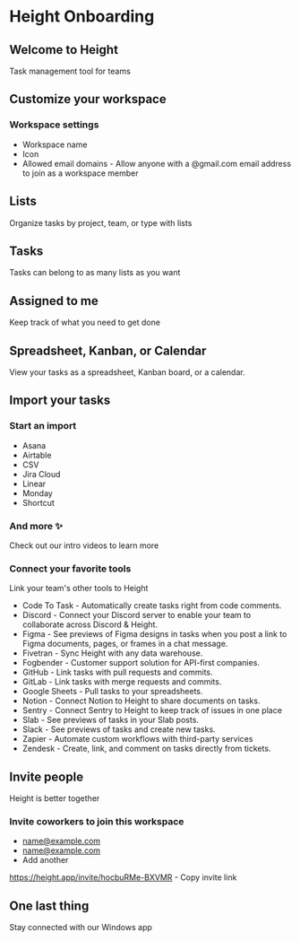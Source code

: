 # Height Onboarding

## Welcome to Height

Task management tool for teams

## Customize your workspace

### Workspace settings

- Workspace name
- Icon
- Allowed email domains - Allow anyone with a @gmail.com email address to join as a workspace member

## Lists

Organize tasks by project, team, or type with lists

## Tasks

Tasks can belong to as many lists as you want

## Assigned to me

Keep track of what you need to get done

## Spreadsheet, Kanban, or Calendar

View your tasks as a spreadsheet, Kanban board, or a calendar.

## Import your tasks

### Start an import

- Asana
- Airtable
- CSV
- Jira Cloud
- Linear
- Monday
- Shortcut

### And more ✨

Check out our intro videos to learn more

### Connect your favorite tools

Link your team's other tools to Height

- Code To Task - Automatically create tasks right from code comments.
- Discord - Connect your Discord server to enable your team to collaborate across Discord &amp; Height.
- Figma - See previews of Figma designs in tasks when you post a link to Figma documents, pages, or frames in a chat message.
- Fivetran - Sync Height with any data warehouse.
- Fogbender - Customer support solution for API-first companies.
- GitHub - Link tasks with pull requests and commits.
- GitLab - Link tasks with merge requests and commits.
- Google Sheets - Pull tasks to your spreadsheets.
- Notion - Connect Notion to Height to share documents on tasks.
- Sentry - Connect Sentry to Height to keep track of issues in one place
- Slab - See previews of tasks in your Slab posts.
- Slack - See previews of tasks and create new tasks.
- Zapier - Automate custom workflows with third-party services
- Zendesk - Create, link, and comment on tasks directly from tickets.

## Invite people

Height is better together

### Invite coworkers to join this workspace

- name@example.com
- name@example.com
- Add another

https://height.app/invite/hocbuRMe-BXVMR - Copy invite link

## One last thing

Stay connected with our Windows app

